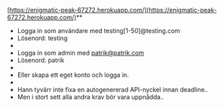 [https://enigmatic-peak-67272.herokuapp.com/](https://enigmatic-peak-67272.herokuapp.com/)**

* Logga in som användare med testing[1-50]@testing.com
* Lösenord: testing
*
* Logga in som admin med patrik@patrik.com
* Lösenord: patrik
*
* Eller skapa ett eget konto och logga in.
*
* Hann tyvärr inte fixa en autogenererad API-nyckel innan deadline..
* Men i stort sett alla andra krav bör vara uppnådda..